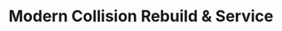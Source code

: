 ---
title: "Modern Collision Rebuild & Service"
url: /bainbridge-island/modern-collision-rebuild-and-service/
shop: car repair
---